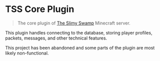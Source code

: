 # TSS Core Plugin

> The core plugin
> of [The Slimy Swamp](https://github.com/EsotericOrganisation/tss-website?tab=readme-ov-file#what-is-the-slimy-swamp)
> Minecraft server.

This plugin handles connecting to the database, storing player profiles, packets, messages, and other technical
features.

This project has been abandoned and some parts of the plugin are most likely non-functional.
